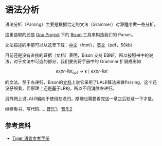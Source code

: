 # 语法分析

语法分析（Parsing）主要是根据给定的文法（Grammer）对源程序做一些分析。

这里选取的还是 [Gnu Project](https://www.gnu.org/) 下的 [Bison](https://www.gnu.org/software/bison/) 工具来构造我们的 Parser。

文法描述的手册可以从这里下载：[中文](http://blog.thxminds.com/tiger/appendix/tiger.html)（html），[英文](http://bcmi.sjtu.edu.cn/~mli/tiger/Res/tiger.pdf)（pdf，56kb）

目前还是没有直接的证据（文档）表明，Bison 支持 EBNF，所以按照书中的说法，对于文法中可选的部分，我们要先将手册中的 Grammar 扩展成形如

$$
expr\text{-}list_{opt} \rightarrow \epsilon \mid expr\text{-}list
$$

的文法。至于左递归，Bison的[文档](https://www.gnu.org/software/bison/manual/bison.pdf)上说它采用了LALR算法来做Parsing，这个还没仔细看，但原理上还是基于LR的，所以不用消除左递归。

另外网上说LALR偏向于使用左递归，原理也需要看完这一章之后验证一下才是。

继续看书，写代码......[音乐1](http://www.xiami.com/collect/13189195)，[音乐2](http://www.xiami.com/album/514526)

## 参考资料

* [Tiger 语言参考手册](http://bcmi.sjtu.edu.cn/~mli/tiger/Res/tiger.pdf)